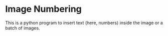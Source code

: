 # Image Numbering
This is a python program to insert text (here, numbers) inside the image or a batch of images.
